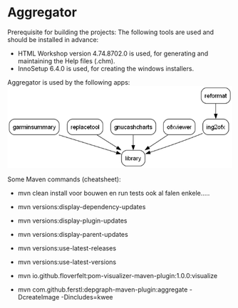 # Aggregator

Prerequisite for building the projects:
The following tools are used and should be installed in advance:
- HTML Workshop version 4.74.8702.0 is used, for generating and maintaining the Help files (.chm).
- InnoSetup 6.4.0 is used, for creating the windows installers.

Aggregator is used by the following apps:
![Dependencies](./dependency-graph.png)

Some Maven commands (cheatsheet):
- mvn clean install
  voor bouwen en run tests ook al falen enkele.....

- mvn versions:display-dependency-updates
- mvn versions:display-plugin-updates
- mvn versions:display-parent-updates
- mvn versions:use-latest-releases
- mvn versions:use-latest-versions
- mvn io.github.floverfelt:pom-visualizer-maven-plugin:1.0.0:visualize
- mvn com.github.ferstl:depgraph-maven-plugin:aggregate -DcreateImage -Dincludes=kwee

